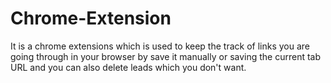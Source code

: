# Chrome-Extension
It is a chrome extensions which is used to keep the track of links you are going through in your browser by save it manually or saving the current tab URL and you can also delete leads which you don't want.
